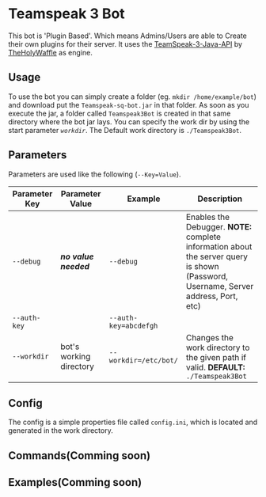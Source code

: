 # Teamspeak 3 Bot
This bot is 'Plugin Based'. Which means Admins/Users are able to Create their own plugins for their server. It uses the [TeamSpeak-3-Java-API](https://github.com/TheHolyWaffle/TeamSpeak-3-Java-API) by [TheHolyWaffle](https://github.com/TheHolyWaffle) as engine.

## Usage
To use the bot you can simply create a folder (eg. ```mkdir /home/example/bot```) and download put the ```Teamspeak-sq-bot.jar``` in that folder. As soon as you execute the jar, a folder called ```Teamspeak3Bot``` is created in that same directory where the bot jar lays.
You can specify the work dir by using the start parameter *```workdir```*. The Default work directory is ```./Teamspeak3Bot```.

## Parameters
Parameters are used like the following (```--Key=Value```).

| Parameter Key | Parameter Value | Example | Description |
| --- | --- | --- | --- |
|```--debug```| ***no value needed*** | ```--debug``` | Enables the Debugger. **NOTE:** complete information about the server query is shown (Password, Username, Server address, Port, etc)|
|```--auth-key```| | ```--auth-key=abcdefgh```| |
|```--workdir```| bot's working directory | ```--workdir=/etc/bot/```| Changes the work directory to the given path if valid. **DEFAULT:** ```./Teamspeak3Bot``` | 

## Config
The config is a simple properties file called ```config.ini```, which is located and generated in the work directory.

## Commands(Comming soon)
## Examples(Comming soon)
